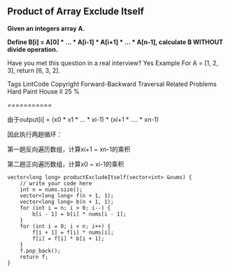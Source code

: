 ## Product of Array Exclude Itself ##
**Given an integers array A.**

**Define B[i] = A[0] * ... * A[i-1] * A[i+1] * ... * A[n-1], calculate B WITHOUT divide operation.**

Have you met this question in a real interview? Yes
Example
For A = [1, 2, 3], return [6, 3, 2].

Tags 
LintCode Copyright Forward-Backward Traversal
Related Problems 
Hard Paint House II 25 %

===========

由于output[i] = (x0 * x1 * ... * xi-1) * (xi+1 * .... * xn-1)

因此执行两趟循环：

第一趟反向遍历数组，计算xi+1 ~ xn-1的乘积

第二趟正向遍历数组，计算x0 ~ xi-1的乘积

	vector<long long> productExcludeItself(vector<int> &nums) {
	    // write your code here
	    int n = nums.size();
	    vector<long long> f(n + 1, 1);
	    vector<long long> b(n + 1, 1);
	    for (int i = n; i > 0; i--) {
	        b[i - 1] = b[i] * nums[i - 1];
	    }
	    for (int i = 0; i < n; i++) {
	        f[i + 1] = f[i] * nums[i];
	        f[i] = f[i] * b[i + 1];
	    }
	    f.pop_back();
	    return f;
	}